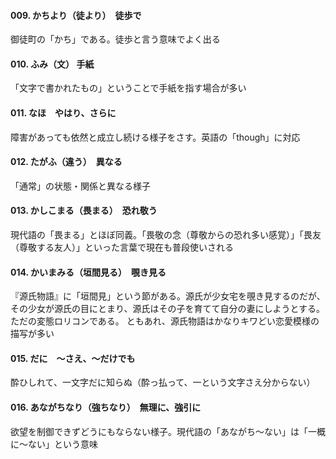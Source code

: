 #### 009. かちより（徒より）　徒歩で
御徒町の「かち」である。徒歩と言う意味でよく出る

#### 010. ふみ（文） 手紙
「文字で書かれたもの」ということで手紙を指す場合が多い

#### 011. なほ　やはり、さらに
障害があっても依然と成立し続ける様子をさす。英語の「though」に対応

#### 012. たがふ（違う）　異なる
「通常」の状態・関係と異なる様子

#### 013. かしこまる（畏まる）　恐れ敬う
現代語の「畏まる」とほぼ同義。「畏敬の念（尊敬からの恐れ多い感覚）」「畏友（尊敬する友人）」といった言葉で現在も普段使いされる

#### 014. かいまみる（垣間見る）　覗き見る
『源氏物語』に「垣間見」という節がある。源氏が少女宅を覗き見するのだが、その少女が源氏の目にとまり、源氏はその子を育てて自分の妻にしようとする。ただの変態ロリコンである。 ともあれ、源氏物語はかなりキワどい恋愛模様の描写が多い

#### 015. だに　〜さえ、〜だけでも
酔ひしれて、一文字だに知らぬ（酔っ払って、一という文字さえ分からない）

#### 016. あながちなり（強ちなり）　無理に、強引に
欲望を制御できずどうにもならない様子。現代語の「あながち〜ない」は「一概に〜ない」という意味